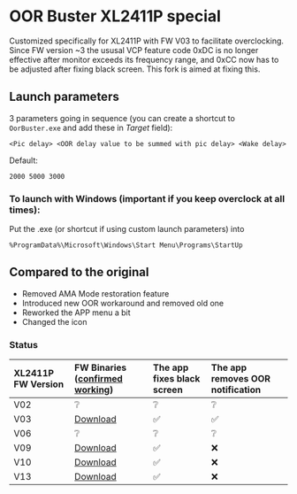 # OOR Buster XL2411P special
Customized specifically for XL2411P with FW V03 to facilitate overclocking.<br/>
Since FW version ~3 the ususal VCP feature code 0xDC is no longer effective after monitor exceeds its frequency range, and 0xCC now has to be adjusted after fixing black screen. This fork is aimed at fixing this.

## Launch parameters
3 parameters going in sequence (you can create a shortcut to `OorBuster.exe` and add these in _Target_ field):
```
<Pic delay> <OOR delay value to be summed with pic delay> <Wake delay>
```

Default:
```
2000 5000 3000
```

### To launch with Windows (important if you keep overclock at all times):
Put the .exe (or shortcut if using custom launch parameters) into
```
%ProgramData%\Microsoft\Windows\Start Menu\Programs\StartUp
```

## Compared to the original
* Removed AMA Mode restoration feature
* Introduced new OOR workaround and removed old one
* Reworked the APP menu a bit
* Changed the icon 

### Status
| XL2411P FW Version | FW Binaries ([confirmed working](https://youtu.be/44rDRHatMKI?si=d5ABKtteKY3Da8i4))              | The app fixes black screen                 | The app removes OOR notification          |
|:-------------------|:-------------------------------------------------------------------------------------------------|:-------------------------------------------|:------------------------------------------|
| V02                |❔                                                                                                |❔                                          |❔                                          |
| V03                |[Download](https://github.com/Maxinator500/OOR-Buster-XL2411P-special/blob/files/XL2411P-FW03.bin)|✅                                         |✅                                         |
| V06                |❔                                                                                                |❔                                          |❔                                          |
| V09                |[Download](https://github.com/Maxinator500/OOR-Buster-XL2411P-special/blob/files/XL2411P-FW09.bin)|✅                                         |❌                                         |
| V10                |[Download](https://github.com/Maxinator500/OOR-Buster-XL2411P-special/blob/files/XL2411P-FW10.bin)|✅                                         |❌                                         |
| V13                |[Download](https://github.com/Maxinator500/OOR-Buster-XL2411P-special/blob/files/XL2411P-FW13.bin)|✅                                         |❌                                         |
